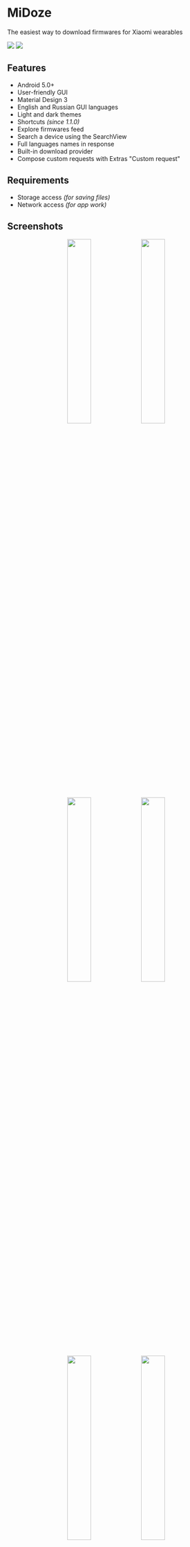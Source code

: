 # MiDoze
The easiest way to download firmwares for Xiaomi wearables

<a href="https://github.com/Keddnyo/MiDoze/releases/latest"><img src="https://img.shields.io/github/v/release/keddnyo/midoze?style=for-the-badge"></a>
<a href="https://github.com/Keddnyo/MiDoze/releases/latest"><img src="https://img.shields.io/github/downloads/keddnyo/midoze/total?style=for-the-badge"></a>

## Features
* Android 5.0+
* User-friendly GUI
* Material Design 3
* English and Russian GUI languages
* Light and dark themes
* Shortcuts *(since 1.1.0)*
* Explore firmwares feed
* Search a device using the SearchView
* Full languages names in response
* Built-in download provider
* Compose custom requests with Extras "Custom request"

## Requirements
* Storage access *(for saving files)*
* Network access *(for app work)*

## Screenshots
<p align="center">
  <img src="https://user-images.githubusercontent.com/65981689/161429057-29f4127d-466b-4c31-ab41-fc2a0cfbe61c.jpg" width="33%" height="33%">
  <img src="https://user-images.githubusercontent.com/65981689/161429059-58abb373-1d74-4495-8768-240e172dd076.jpg" width="33%" height="33%">
  <img src="https://user-images.githubusercontent.com/65981689/161429060-bf641c3c-c28a-4e38-bfa6-e5ba4b1b7fc8.jpg" width="33%" height="33%">
  <img src="https://user-images.githubusercontent.com/65981689/161429061-8d37d8e1-280c-4b1f-8f13-e0e1d3ce72a5.jpg" width="33%" height="33%">
  <img src="https://user-images.githubusercontent.com/65981689/161429062-bdf8f2fb-8700-49dc-af71-37780cf4799b.jpg" width="33%" height="33%">
  <img src="https://user-images.githubusercontent.com/65981689/161429063-dbaaee17-84db-4a23-aafa-19086ebc18b8.jpg" width="33%" height="33%">
  <img src="https://user-images.githubusercontent.com/65981689/161429064-95c2228a-36a6-4340-809d-cd3f303e920e.jpg" width="33%" height="33%">
</p>

## Credits
* [Keddnyo](https://github.com/Keddnyo) - Application
* [Schakal](https://4pda.to/forum/index.php?showuser=243484) - JSONs storage
